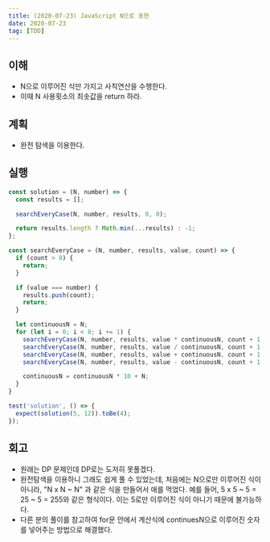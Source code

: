 ```yaml
---
title: (2020-07-23) JavaScript N으로 표현
date: 2020-07-23
tag: [TDD]
---
```


## 이해

- N으로 이루어진 식만 가지고 사칙연산을 수행한다.
- 이때 N 사용횟소의 최솟값을 return 하라.

## 계획

- 완전 탐색을 이용한다.

## 실행

```javascript
const solution = (N, number) => {
  const results = [];

  searchEveryCase(N, number, results, 0, 0);

  return results.length ? Math.min(...results) : -1;
};

const searchEveryCase = (N, number, results, value, count) => {
  if (count > 8) {
    return;
  }

  if (value === number) {
    results.push(count);
    return;
  }

  let continuousN = N;
  for (let i = 0; i < 8; i += 1) {
    searchEveryCase(N, number, results, value * continuousN, count + 1 + i);
    searchEveryCase(N, number, results, value / continuousN, count + 1 + i);
    searchEveryCase(N, number, results, value + continuousN, count + 1 + i);
    searchEveryCase(N, number, results, value - continuousN, count + 1 + i);

    continuousN = continuousN * 10 + N;
  }
}

test('solution', () => {
  expect(solution(5, 12)).toBe(4);
});
```

## 회고

- 원래는 DP 문제인데 DP로는 도저히 못풀겠다.
- 완전탐색을 이용하니 그래도 쉽게 풀 수 있었는데, 처음에는 N으로만 이루어진 식이 아니라, "N x N ~ N" 과 같은 식을 만들어서 애를 먹었다.
예를 들어, 5 x 5 ~ 5 = 25 ~ 5 = 255와 같은 형식이다. 이는 5로만 이루어진 식이 아니기 때문에 불가능하다.
- 다른 분의 풀이를 참고하여 for문 안에서 계산식에 continuesN으로 이루어진 숫자를 넣어주는 방법으로 해결했다.
